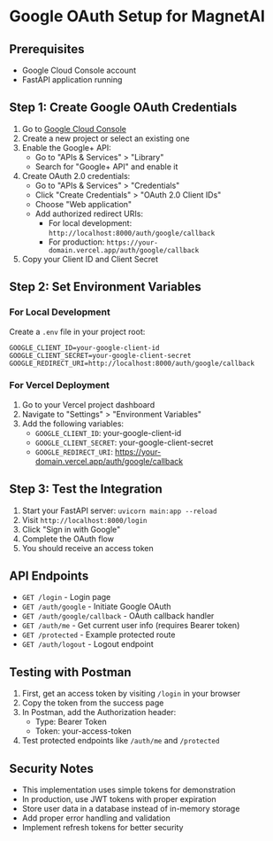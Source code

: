 # Google OAuth Setup for MagnetAI

## Prerequisites
- Google Cloud Console account
- FastAPI application running

## Step 1: Create Google OAuth Credentials

1. Go to [Google Cloud Console](https://console.cloud.google.com/)
2. Create a new project or select an existing one
3. Enable the Google+ API:
   - Go to "APIs & Services" > "Library"
   - Search for "Google+ API" and enable it
4. Create OAuth 2.0 credentials:
   - Go to "APIs & Services" > "Credentials"
   - Click "Create Credentials" > "OAuth 2.0 Client IDs"
   - Choose "Web application"
   - Add authorized redirect URIs:
     - For local development: `http://localhost:8000/auth/google/callback`
     - For production: `https://your-domain.vercel.app/auth/google/callback`
5. Copy your Client ID and Client Secret

## Step 2: Set Environment Variables

### For Local Development
Create a `.env` file in your project root:
```
GOOGLE_CLIENT_ID=your-google-client-id
GOOGLE_CLIENT_SECRET=your-google-client-secret
GOOGLE_REDIRECT_URI=http://localhost:8000/auth/google/callback
```

### For Vercel Deployment
1. Go to your Vercel project dashboard
2. Navigate to "Settings" > "Environment Variables"
3. Add the following variables:
   - `GOOGLE_CLIENT_ID`: your-google-client-id
   - `GOOGLE_CLIENT_SECRET`: your-google-client-secret
   - `GOOGLE_REDIRECT_URI`: https://your-domain.vercel.app/auth/google/callback

## Step 3: Test the Integration

1. Start your FastAPI server: `uvicorn main:app --reload`
2. Visit `http://localhost:8000/login`
3. Click "Sign in with Google"
4. Complete the OAuth flow
5. You should receive an access token

## API Endpoints

- `GET /login` - Login page
- `GET /auth/google` - Initiate Google OAuth
- `GET /auth/google/callback` - OAuth callback handler
- `GET /auth/me` - Get current user info (requires Bearer token)
- `GET /protected` - Example protected route
- `GET /auth/logout` - Logout endpoint

## Testing with Postman

1. First, get an access token by visiting `/login` in your browser
2. Copy the token from the success page
3. In Postman, add the Authorization header:
   - Type: Bearer Token
   - Token: your-access-token
4. Test protected endpoints like `/auth/me` and `/protected`

## Security Notes

- This implementation uses simple tokens for demonstration
- In production, use JWT tokens with proper expiration
- Store user data in a database instead of in-memory storage
- Add proper error handling and validation
- Implement refresh tokens for better security 